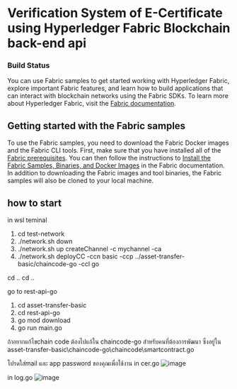 

# Verification System of E-Certificate using Hyperledger Fabric Blockchain back-end api

### Build Status

You can use Fabric samples to get started working with Hyperledger Fabric, explore important Fabric features, and learn how to build applications that can interact with blockchain networks using the Fabric SDKs. To learn more about Hyperledger Fabric, visit the [Fabric documentation](https://hyperledger-fabric.readthedocs.io/en/latest).

## Getting started with the Fabric samples

To use the Fabric samples, you need to download the Fabric Docker images and the Fabric CLI tools. First, make sure that you have installed all of the [Fabric prerequisites](https://hyperledger-fabric.readthedocs.io/en/latest/prereqs.html). You can then follow the instructions to [Install the Fabric Samples, Binaries, and Docker Images](https://hyperledger-fabric.readthedocs.io/en/latest/install.html) in the Fabric documentation. In addition to downloading the Fabric images and tool binaries, the Fabric samples will also be cloned to your local machine.

## how to start

in wsl teminal

1. cd test-network
2. ./network.sh down
3. ./network.sh up createChannel -c mychannel -ca
4. ./network.sh deployCC -ccn basic -ccp ../asset-transfer-basic/chaincode-go -ccl go

cd ..
cd ..

go to rest-api-go

1. cd asset-transfer-basic
2. cd rest-api-go
3. go mod download     
4. go run main.go

ถ้าอยากแก้ไขchain code ต้องไปแก้ใน chaincode-go สำหรับคนที่ต้องการพัฒนา
ซึ่งอยู่ใน asset-transfer-basic\chaincode-go\chaincode\smartcontract.go

โปรดใส่mail และ app password ของคุณเพื่อใช้งาน 
in cer.go
![image](https://github.com/hearteiei/E-Certification-Using-Blockchain/assets/76035287/a8a5f837-8825-404c-b724-b4c7c45c854a)

in log.go
![image](https://github.com/hearteiei/E-Certification-Using-Blockchain/assets/76035287/dce63115-f949-499a-897f-922c8a6e7fc9)


